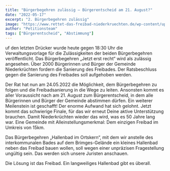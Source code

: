 ```yaml
---
title: "Bürgerbegehren zulässig – Bürgerentscheid am 21. August?"
date: "2022-05-17"
excerpt: "2. Bürgerbegehren zulässig"
image: "https://www.rettet-das-freibad-niederkruechten.de/wp-content/uploads/2022/05/20220517-HP-Buergerentscheid-soll-am-21.8.2022-stattfinden.png"
author: "Petitionsteam"
tags: ["Bürgerentscheid", "Abstimmung"]
---
```


uf den letzten Drücker wurde heute gegen 18:30 Uhr die Verwaltungsvorlage für die Zulässigkeiten der beiden Bürgerbegehren veröffentlicht. Das Bürgerbegehren „Jetzt erst recht“ wird als zulässig angesehen. Über 2000 Bürgerinnen und Bürger der Gemeinde Niederkrüchten fordern die Sanierung des Freibades. Der Ratsbeschluss gegen die Sanierung des Freibades soll aufgehoben werden.

Der Rat hat nun am 24.05.2022 die Möglichkeit, dem Bürgerbegehren zu folgen und die Freibadsanierung in die Wege zu leiten. Ansonsten kommt es aller Voraussicht nach am 21. August zum Bürgerentscheid, in dem alle Bürgerinnen und Bürger der Gemeinde abstimmen dürfen.
Ein weiterer Meilenstein ist geschafft! Der enorme Aufwand hat sich gelohnt. Jetzt kommt das schwierige Finale, für das wir erneut Deine aktive Unterstützung brauchen. Damit Niederkrüchten wieder das wird, was es 50 Jahre lang war. Eine Gemeinde mit Alleinstellungsmerkmal: Dem einzigen Freibad im Umkreis von 15km.

Das Bürgerbegehren „Hallenbad im Ortskern“, mit dem wir anstelle des interkommunalen Bades auf dem Brimges-Gelände ein kleines Hallenbad neben das Freibad bauen wollen, soll wegen einer unpräzisen Fragestellung ungültig sein. Das werden sich unsere Juristen anschauen.

Die Lösung ist das Freibad. Ein langweiliges Hallenbad gibt es überall.